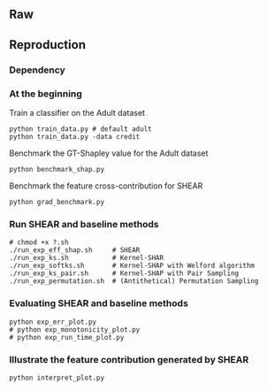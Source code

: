 ## Raw


## Reproduction

### Dependency

### At the beginning

Train a classifier on the Adult dataset
```shell
python train_data.py # default adult
python train_data.py -data credit
```

Benchmark the GT-Shapley value for the Adult dataset
```shell
python benchmark_shap.py
```

Benchmark the feature cross-contribution for SHEAR
```shell
python grad_benchmark.py
```

### Run SHEAR and baseline methods

```shell
# chmod +x ?.sh
./run_exp_eff_shap.sh     # SHEAR
./run_exp_ks.sh           # Kernel-SHAR
./run_exp_softks.sh       # Kernel-SHAP with Welford algorithm
./run_exp_ks_pair.sh      # Kernel-SHAP with Pair Sampling
./run_exp_permutation.sh  # (Antithetical) Permutation Sampling
```

### Evaluating SHEAR and baseline methods

```shell
python exp_err_plot.py
# python exp_monotonicity_plot.py
# python exp_run_time_plot.py
```

### Illustrate the feature contribution generated by SHEAR

```shell
python interpret_plot.py
```